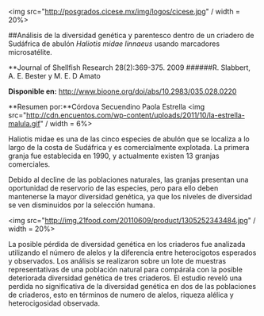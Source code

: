<img src="http://posgrados.cicese.mx/img/logos/cicese.jpg" / width = 20%>

##Análisis de la diversidad genética y parentesco dentro de un criadero de Sudáfrica de abulón *Haliotis midae linnaeus* usando marcadores microsatélite.


**Journal of Shellfish Research 28(2):369-375. 2009 
######R. Slabbert, A. E. Bester y M. E. D Amato

**Disponible en:** http://www.bioone.org/doi/abs/10.2983/035.028.0220


**Resumen por:**Córdova Secuendino Paola Estrella 
<img src="http://cdn.encuentos.com/wp-content/uploads/2011/10/la-estrella-malula.gif" / width = 6%>

Haliotis midae es una de las cinco especies de abulón que se localiza a lo largo de la costa de Sudáfrica 
y es comercialmente explotada. La primera granja fue establecida en 1990,  y actualmente existen 13 granjas comerciales.

Debido al decline de las poblaciones naturales, las granjas presentan una oportunidad de reservorio de las especies, 
pero para ello deben mantenerse la mayor diversidad genética, ya que los niveles de diversidad se ven disminuidos por 
la selección humana. 

<img src="http://img.21food.com/20110609/product/1305252343484.jpg" / width = 20%>

La posible pérdida de diversidad genética en los criaderos fue analizada utilizando el número de alelos y la diferencia 
entre heterocigotos esperados y observados. Los análisis se realizaron sobre un lote de muestras representativas de una 
población natural para compárala con la posible deteriorada diversidad genética de tres criaderos.
El estudio reveló una perdida no significativa de la diversidad genética en dos de las poblaciones de criaderos, 
esto en términos de numero de alelos, riqueza alélica y heterocigosidad observada. 
